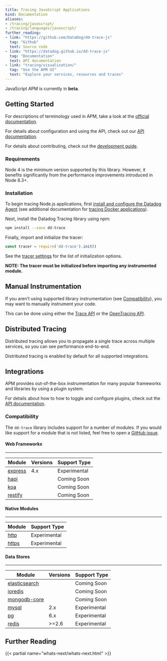 ```yaml
---
title: Tracing JavaScript Applications
kind: Documentation
aliases:
- /tracing/javascript/
- /tracing/languages/javascript/
further_reading:
- link: "https://github.com/DataDog/dd-trace-js"
  tag: "Github"
  text: Source code
- link: "https://datadog.github.io/dd-trace-js"
  tag: "Documentation"
  text: API documentation
- link: "tracing/visualization/"
  tag: "Use the APM UI"
  text: "Explore your services, resources and traces"
---
```


<div class="alert alert-warning">
JavaScript APM is currently in <strong>beta</strong>.
</div>

## Getting Started

For descriptions of terminology used in APM, take a look at the [official documentation][visualization docs].

For details about configuration and using the API, check out our [API documentation](https://datadog.github.io/dd-trace-js/).

For details about contributing, check out the [development guide][development docs].

[visualization docs]: https://docs.datadoghq.com/tracing/visualization/
[development docs]: https://github.com/DataDog/dd-trace-js/blob/master/README.md#development

### Requirements

Node 4 is the minimum version supported by this library. However, it benefits significantly from the performance improvements introduced in Node 8.3+.

### Installation

To begin tracing Node.js applications, first [install and configure the Datadog Agent](/tracing/setup/) (see additional documentation for [tracing Docker applications](/tracing/setup/docker/)).

Next, install the Datadog Tracing library using npm:

```sh
npm install --save dd-trace
```

Finally, import and initialize the tracer:

```js
const tracer = require('dd-trace').init()
```

See the [tracer settings](https://datadog.github.io/dd-trace-js/#tracer-settings) for the list of initialization options.

**NOTE: The tracer must be initialized before importing any instrumented module.**

## Manual Instrumentation

If you aren’t using supported library instrumentation (see [Compatibility](#compatibility)), you may want to manually instrument your code.

This can be done using either the [Trace API](https://datadog.github.io/dd-trace-js/#trace-api) or the [OpenTracing API](https://datadog.github.io/dd-trace-js/#opentracing-api).

## Distributed Tracing

Distributed tracing allows you to propagate a single trace across multiple services, so you can see performance end-to-end.

Distributed tracing is enabled by default for all supported integrations.

## Integrations

APM provides out-of-the-box instrumentation for many popular frameworks and libraries by using a plugin system.

For details about how to how to toggle and configure plugins, check out the [API documentation](https://datadog.github.io/dd-trace-js/#integrations).

### Compatibility

The `dd-trace` library includes support for a number of modules. If you would like support for a module that is not listed, feel free to open a [GitHub issue](https://github.com/DataDog/dd-trace-js/issues).

#### Web Frameworks

___

| Module                                             | Versions | Support Type |
|----------------------------------------------------|----------|--------------|
| [express](https://expressjs.com/)                  | 4.x      | Experimental |
| [hapi](https://hapijs.com/)                        |          | Coming Soon  |
| [koa](https://koajs.com/)                          |          | Coming Soon  |
| [restify](http://restify.com/)                     |          | Coming Soon  |

#### Native Modules

___

| Module                                                        | Support Type |
|---------------------------------------------------------------|--------------|
| [http](https://nodejs.org/api/http.html)                      | Experimental |
| [https](https://nodejs.org/api/https.html)                    | Experimental |

#### Data Stores

___

| Module                                                             | Versions | Support Type |
|--------------------------------------------------------------------|----------|--------------|
| [elasticsearch](https://github.com/elastic/elasticsearch-js)       |          | Coming Soon  |
| [ioredis](https://github.com/luin/ioredis)                         |          | Coming Soon  |
| [mongodb-core](http://mongodb.github.io/node-mongodb-native/core/) |          | Coming Soon  |
| [mysql](https://github.com/mysqljs/mysql)                          | 2.x      | Experimental |
| [pg](https://node-postgres.com/)                                   | 6.x      | Experimental |
| [redis](https://github.com/NodeRedis/node_redis)                   | >=2.6    | Experimental |

## Further Reading

{{< partial name="whats-next/whats-next.html" >}}
